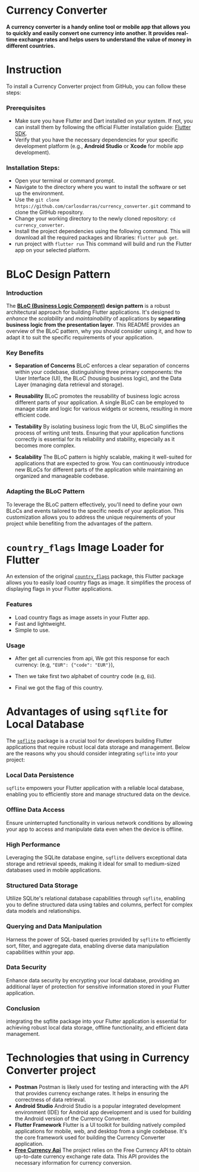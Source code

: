 # Currency Converter

**A currency converter is a handy online tool or mobile app that allows you to quickly and easily convert one currency into another. It provides real-time exchange rates and helps users to understand the value of money in different countries.**



# Instruction

  To install a Currency Converter project from GitHub, you can follow these steps:

### Prerequisites

- Make sure you have Flutter and Dart installed on your system. If not, you can install them by following the official Flutter installation guide:
  [Flutter SDK](https://flutter.dev/docs/get-started/install).
- Verify that you have the necessary dependencies for your specific development platform (e.g., **Android Studio** or **Xcode** for mobile app development).

### Installation Steps:

- Open your terminal or command prompt.
- Navigate to the directory where you want to install the software or set up the environment.
- Use the `git clone https://github.com/carlosdarras/currency_converter.git` command to clone the GitHub repository.
- Change your working directory to the newly cloned repository: `cd currency_converter`.
- Install the project dependencies using the following command. This will download all the required packages and libraries: `flutter pub get`.
- run project with `flutter run` This command will build and run the Flutter app on your selected platform.



# BLoC Design Pattern

### Introduction

The **[BLoC (Business Logic Component)](https://bloclibrary.dev/#/) design pattern** is a robust architectural approach for building Flutter applications. It's designed to *enhance* the *scalability* and *maintainability* of applications by **separating business logic from the presentation layer**. This README provides an overview of the BLoC pattern, why you should consider using it, and how to adapt it to suit the specific requirements of your application.

### Key Benefits
- **Separation of Concerns**
  BLoC enforces a clear separation of concerns within your codebase, distinguishing three primary components: the User Interface (UI), the BLoC (housing business logic), and the 
  Data Layer (managing data retrieval and storage).

- **Reusability**
  BLoC promotes the reusability of business logic across different parts of your application. A single BLoC can be employed to manage state and logic for various widgets or 
  screens, resulting in more efficient code.

- **Testability**
  By isolating business logic from the UI, BLoC simplifies the process of writing unit tests. Ensuring that your application functions correctly is essential for its reliability 
  and stability, especially as it becomes more complex.

- **Scalability**
  The BLoC pattern is highly scalable, making it well-suited for applications that are expected to grow. You can continuously introduce new BLoCs for different parts of the 
  application while maintaining an organized and manageable codebase.

### Adapting the BLoC Pattern

To leverage the BLoC pattern effectively, you'll need to define your own BLoCs and events tailored to the specific needs of your application. This customization allows you to address the unique requirements of your project while benefiting from the advantages of the pattern.



# `country_flags` Image Loader for Flutter

An extension of the original [`country_flags`](https://pub.dev/packages/country_flags) package, this Flutter package allows you to easily load country flags as image. 
It simplifies the process of displaying flags in your Flutter applications.

### Features

- Load country flags as image assets in your Flutter app.
- Fast and lightweight.
- Simple to use.


### Usage
- After get all currencies from api, We got this response for each currency:
  (e.g,
  `"EUR": {"code": "EUR"}`),

- Then we take first two alphabet of country code (e.g, `EU`).
- Final we got the flag of this country.



# Advantages of using `sqflite` for Local Database
The [`sqflite`](https://pub.dev/packages/sqflite) package is a crucial tool for developers building Flutter applications that require robust local data storage and management. Below are the reasons why you should consider integrating `sqflite` into your project:

### Local Data Persistence
`sqflite` empowers your Flutter application with a reliable local database, enabling you to efficiently store and manage structured data on the device.

### Offline Data Access
Ensure uninterrupted functionality in various network conditions by allowing your app to access and manipulate data even when the device is offline.

### High Performance
Leveraging the SQLite database engine, `sqflite` delivers exceptional data storage and retrieval speeds, making it ideal for small to medium-sized databases used in mobile applications.

### Structured Data Storage
Utilize SQLite's relational database capabilities through `sqflite`, enabling you to define structured data using tables and columns, perfect for complex data models and relationships.

### Querying and Data Manipulation
Harness the power of SQL-based queries provided by `sqflite` to efficiently sort, filter, and aggregate data, enabling diverse data manipulation capabilities within your app.

### Data Security
Enhance data security by encrypting your local database, providing an additional layer of protection for sensitive information stored in your Flutter application.

### Conclusion
integrating the sqflite package into your Flutter application is essential for achieving robust local data storage, offline functionality, and efficient data management. 


# Technologies that using in **Currency Converter** project
- **Postman**
  Postman is likely used for testing and interacting with the API that provides currency exchange rates. It helps in ensuring the correctness of data retrieval.
- **Android Studio**
  Android Studio is a popular integrated development environment (IDE) for Android app development and is used for building the Android version of the Currency Converter.
- **Flutter Framework**
  Flutter is a UI toolkit for building natively compiled applications for mobile, web, and desktop from a single codebase. It's the core framework used for building the Currency 
  Converter application.
- **[Free Currency Api](https://app.freecurrencyapi.com/dashboard)**
  The project relies on the Free Currency API to obtain up-to-date currency exchange rate data. This API provides the necessary information for currency conversion.





